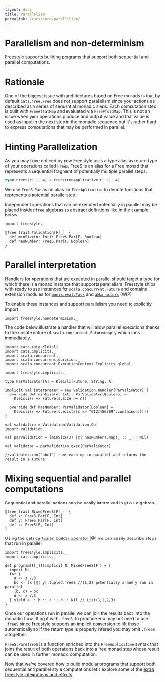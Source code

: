 ```yaml
---
layout: docs
title: Parallelism
permalink: /docs/core/parallelism/
---
```


# Parallelism and non-determinism

Freestyle supports building programs that support both sequential and parallel computations.

# Rationale

One of the biggest issue with architectures based on Free monads is that by default `cats.free.Free` does not support parallelism since your actions as described as a series of sequential monadic steps. Each computation step is built with `Free#flatMap` and evaluated via `Free#foldMap`.
This is not an issue when your operations produce and output value and that value is used as input in the next step in the monadic sequence but it's rather hard to express computations that may be performed in parallel.

# Hinting Parallelization

As you may have noticed by now Freestyle uses a type alias as return type of your operations called `FreeS`.
FreeS is an alias for a Free monad that represents a sequential fragment of potentially multiple parallel steps.

```scala
type FreeS[F[_], A] = Free[FreeApplicative[F, ?], A]
```

We use `FreeS.Par` as an alias for `FreeAplicative` to denote functions that represents a potential parallel step.

Independent operations that can be executed potentially in parallel may be placed inside `@free` algebras as abstract definitions like in the example below.

```tut:book
import freestyle._

@free trait Validation[F[_]] {
  def minSize(n: Int): FreeS.Par[F, Boolean]
  def hasNumber: FreeS.Par[F, Boolean]
}
```

# Parallel interpretation

Handlers for operations that are executed in parallel should target a type for which there is a monad instance that supports parallelism.
Freestyle ships with ready to use instances for `scala.concurrent.Future` and contains extension modules for [`monix.eval.Task`](https://monix.io/docs/2x/eval/task.html) and [`akka actors`](http://akka.io/) (WIP)

To enable these instances and support parallelism you need to explicitly import:

```tut:book
import freestyle.nondeterminism._
```

The code below illustrate a handler that will allow parallel executions thanks to the unsafe nature of `scala.concurrent.Future#apply` which runs immediately.

```tut:book
import cats.data.Kleisli
import cats.implicits._
import scala.concurrent._
import scala.concurrent.duration._
import scala.concurrent.ExecutionContext.Implicits.global

import freestyle.implicits._

type ParValidator[A] = Kleisli[Future, String, A]

implicit val interpreter = new Validation.Handler[ParValidator] {
  override def minSize(n: Int): ParValidator[Boolean] =
    Kleisli(s => Future(s.size >= n))

  override def hasNumber: ParValidator[Boolean] =
    Kleisli(s => Future(s.exists(c => "0123456789".contains(c))))
}

val validation = Validation[Validation.Op]
import validation._

val parValidation = (minSize(3) |@| hasNumber).map(_ :: _ :: Nil)

val validator = parValidation.exec[ParValidator]

//validator.run("abc1") runs each op in parallel and returns the result in a Future
```

# Mixing sequential and parallel computations

Sequential and parallel actions can be easily intermixed in `@free` algebras.

```tut:book
@free trait MixedFreeS[F[_]] {
  def x: FreeS.Par[F, Int]
  def y: FreeS.Par[F, Int]
  def z: FreeS[F, Int]
}
```

Using the [cats cartesian builder operator \|@\|](http://eed3si9n.com/herding-cats/Cartesian.html#The+Applicative+Style) we can easily describe steps that run in parallel

```tut:book
import freestyle.implicits._
import cats.implicits._

def program[F[_]](implicit M: MixedFreeS[F]) = {
  import M._
  for {
    a <- z //3
    bc <- (x |@| y).tupled.freeS //(1,2) potentially x and y run in parallel
	(b, c) = bc
	d <- z //3
  } yield a :: b :: c :: d :: Nil // List(3,1,2,3)
}
```

Once our operations run in parallel we can join the results back into the monadic flow lifting it with `.freeS`.
In practice you may not need to use `.freeS` since Freestyle supports an implicit conversion to lift those automatically so if the return type is properly infered you may omit `.freeS` altogether.

`FreeS.Par#freeS` is a function enriched into the `FreeApplicative` syntax that joins the result of both operations back
into a free monad step whose result can be used in further monadic computation.

Now that we've covered how to build modular programs that support both sequential and parallel style computations let's explore some of the [extra freestyle integrations and effects](/docs/effects)
